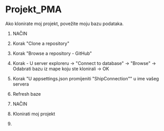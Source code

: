# Projekt_PMA
Ako klonirate moj projekt, povežite moju bazu podataka.
1. NAČIN
1. Korak "Clone a repository"
2. Korak "Browse a repository - GitHub"
3. Korak - U server exploreru -> "Connect to database" -> "Browse" -> Odabrati bazu iz mape koju ste klonirali -> OK
4. Korak "U appsettings.json promijeniti "ShipConnection"" u ime vašeg servera
6. Refresh baze

2. NAČIN
1. Klonirati moj projekt
2. 
